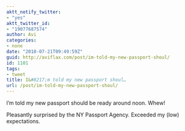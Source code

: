 ```yaml
---
aktt_notify_twitter:
- "yes"
aktt_twitter_id:
- "19077687574"
author: Avi
categories:
- none
date: "2010-07-21T09:49:59Z"
guid: http://aviflax.com/post/im-told-my-new-passport-shoul/
id: 1101
tags:
- tweet
title: I&#8217;m told my new passport shoul…
url: /post/im-told-my-new-passport-shoul/
---
```

I&#8217;m told my new passport should be ready around noon. Whew!

Pleasantly surprised by the NY Passport Agency. Exceeded my (low) expectations.